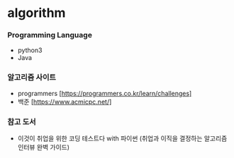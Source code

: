 # algorithm

### Programming Language
- python3
- Java

### 알고리즘 사이트
- programmers [https://programmers.co.kr/learn/challenges]
- 백준 [https://www.acmicpc.net/]

### 참고 도서
- 이것이 취업을 위한 코딩 테스트다 with 파이썬 (취업과 이직을 결정하는 알고리즘 인터뷰 완벽 가이드)